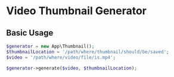 # Video Thumbnail Generator

## Basic Usage

```php
$generator = new App\Thumbnail();
$thumbnailLocation = '/path/where/thumbnail/should/be/saved';
$video = '/path/where/video/file/is.mp4';

$generator->generate($video, $thumbnailLocation);
```

